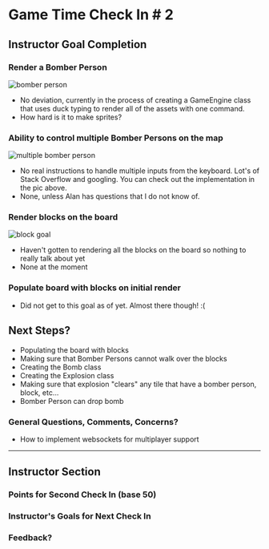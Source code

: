 # Game Time Check In # 2

## Instructor Goal Completion

### Render a Bomber Person

  ![bomber person](https://files.slack.com/files-pri/T029P2S9M-F1A9STV2M/screen_shot_2016-05-19_at_11.59.56_am.png)
  * No deviation, currently in the process of creating a GameEngine class that uses
  duck typing to render all of the assets with one command.
  * How hard is it to make sprites?

### Ability to control multiple Bomber Persons on the map

![multiple bomber person](https://files.slack.com/files-pri/T029P2S9M-F1A9ZH9EE/screen_shot_2016-05-19_at_12.03.30_pm.png)
* No real instructions to handle multiple inputs from the keyboard. Lot's of Stack Overflow
and googling. You can check out the implementation in the pic above.
* None, unless Alan has questions that I do not know of.

### Render blocks on the board

![block goal](https://files.slack.com/files-pri/T029P2S9M-F1AA0TRJ6/screen_shot_2016-05-19_at_12.07.11_pm.png)
* Haven't gotten to rendering all the blocks on the board so nothing to really
talk about yet
* None at the moment

### Populate board with blocks on initial render

* Did not get to this goal as of yet. Almost there though! :(

## Next Steps?

* Populating the board with blocks
* Making sure that Bomber Persons cannot walk over the blocks
* Creating the Bomb class
* Creating the Explosion class
* Making sure that explosion "clears" any tile that have a bomber person, block, etc...
* Bomber Person can drop bomb

### General Questions, Comments, Concerns?
* How to implement websockets for multiplayer support

-----

## Instructor Section

### Points for Second Check In (base 50)

### Instructor's Goals for Next Check In

### Feedback?
